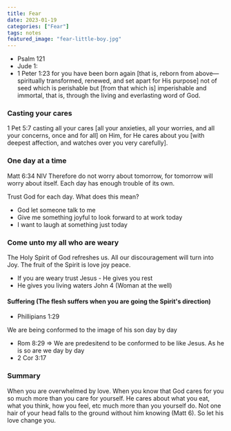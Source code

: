 ```yaml
---
title: Fear
date: 2023-01-19
categories: ["Fear"]
tags: notes
featured_image: "fear-little-boy.jpg"
---
```


- Psalm 121
- Jude 1:
- 1 Peter 1:23 for you have been born again [that is, reborn from above—spiritually transformed, renewed, and set apart for His purpose] not of seed which is perishable but [from that which is] imperishable and immortal, that is, through the living and everlasting word of God.

### Casting your cares

1 Pet 5:7 casting all your cares [all your anxieties, all your worries, and all your concerns, once and for all] on Him, for He cares about you [with deepest affection, and watches over you very carefully].

### One day at a time

Matt 6:34 NIV Therefore do not worry about tomorrow, for tomorrow will worry about itself. Each day has enough trouble of its own.

Trust God for each day. What does this mean?

- God let someone talk to me 
- Give me something joyful to look forward to at work today
- I want to laugh at something just today

### Come unto my all who are weary

The Holy Spirit of God refreshes us. All our discouragement will turn into Joy. The fruit of the Spirit is love joy peace.

- If you are weary trust Jesus - He gives you rest
- He gives you living waters John 4 (Woman at the well)

#### Suffering (The flesh suffers when you are going the Spirit's direction)

- Phillipians 1:29


We are being conformed to the image of his son day by day

- Rom 8:29 => We are predesitend to be conformed to be like Jesus. As he is so are we day by day
- 2 Cor 3:17

### Summary

When you are overwhelmed by love. When you know that God cares for you so much more than you care for yourself. He cares about what you eat, what you think, how you feel, etc much more than you yourself do. Not one hair of your head falls to the ground without him knowing (Matt 6). So let his love change you.
